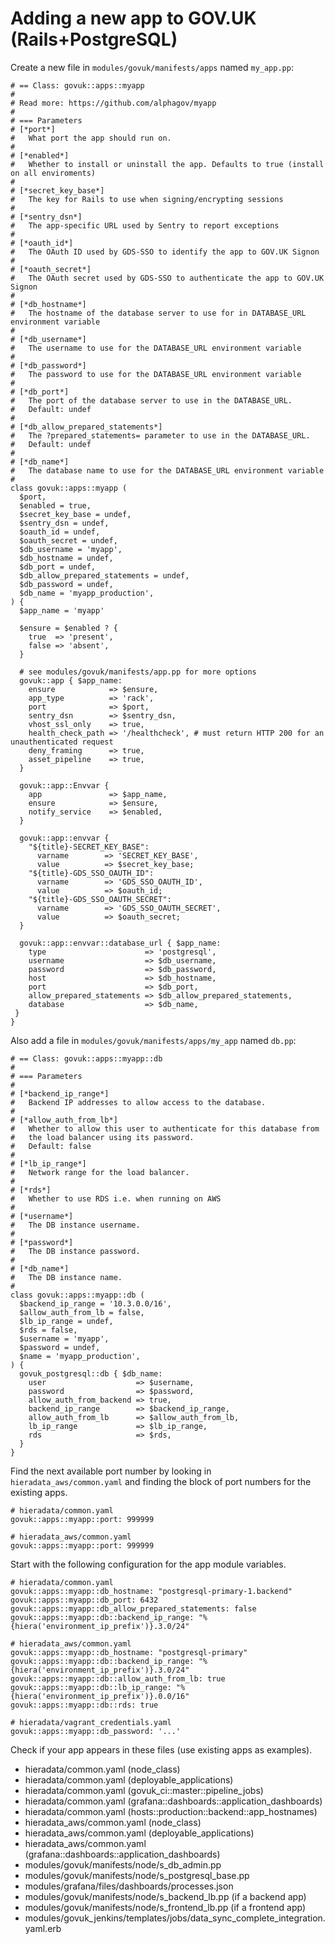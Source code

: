 [govuk-secrets]: https://github.com/alphagov/govuk-secrets

# Adding a new app to GOV.UK (Rails+PostgreSQL)

Create a new file in `modules/govuk/manifests/apps` named `my_app.pp`:

```
# == Class: govuk::apps::myapp
#
# Read more: https://github.com/alphagov/myapp
#
# === Parameters
# [*port*]
#   What port the app should run on.
#
# [*enabled*]
#   Whether to install or uninstall the app. Defaults to true (install on all enviroments)
#
# [*secret_key_base*]
#   The key for Rails to use when signing/encrypting sessions
#
# [*sentry_dsn*]
#   The app-specific URL used by Sentry to report exceptions
#
# [*oauth_id*]
#   The OAuth ID used by GDS-SSO to identify the app to GOV.UK Signon
#
# [*oauth_secret*]
#   The OAuth secret used by GDS-SSO to authenticate the app to GOV.UK Signon
#
# [*db_hostname*]
#   The hostname of the database server to use for in DATABASE_URL environment variable
#
# [*db_username*]
#   The username to use for the DATABASE_URL environment variable
#
# [*db_password*]
#   The password to use for the DATABASE_URL environment variable
#
# [*db_port*]
#   The port of the database server to use in the DATABASE_URL.
#   Default: undef
#
# [*db_allow_prepared_statements*]
#   The ?prepared_statements= parameter to use in the DATABASE_URL.
#   Default: undef
#
# [*db_name*]
#   The database name to use for the DATABASE_URL environment variable
#
class govuk::apps::myapp (
  $port,
  $enabled = true,
  $secret_key_base = undef,
  $sentry_dsn = undef,
  $oauth_id = undef,
  $oauth_secret = undef,
  $db_username = 'myapp',
  $db_hostname = undef,
  $db_port = undef,
  $db_allow_prepared_statements = undef,
  $db_password = undef,
  $db_name = 'myapp_production',
) {
  $app_name = 'myapp'

  $ensure = $enabled ? {
    true  => 'present',
    false => 'absent',
  }

  # see modules/govuk/manifests/app.pp for more options
  govuk::app { $app_name:
    ensure            => $ensure,
    app_type          => 'rack',
    port              => $port,
    sentry_dsn        => $sentry_dsn,
    vhost_ssl_only    => true,
    health_check_path => '/healthcheck', # must return HTTP 200 for an unauthenticated request
    deny_framing      => true,
    asset_pipeline    => true,
  }

  govuk::app::Envvar {
    app               => $app_name,
    ensure            => $ensure,
    notify_service    => $enabled,
  }

  govuk::app::envvar {
    "${title}-SECRET_KEY_BASE":
      varname        => 'SECRET_KEY_BASE',
      value          => $secret_key_base;
    "${title}-GDS_SSO_OAUTH_ID":
      varname        => 'GDS_SSO_OAUTH_ID',
      value          => $oauth_id;
    "${title}-GDS_SSO_OAUTH_SECRET":
      varname        => 'GDS_SSO_OAUTH_SECRET',
      value          => $oauth_secret;
  }

  govuk::app::envvar::database_url { $app_name:
    type                      => 'postgresql',
    username                  => $db_username,
    password                  => $db_password,
    host                      => $db_hostname,
    port                      => $db_port,
    allow_prepared_statements => $db_allow_prepared_statements,
    database                  => $db_name,
 }
}
```

Also add a file in `modules/govuk/manifests/apps/my_app` named `db.pp`:

```
# == Class: govuk::apps::myapp::db
#
# === Parameters
#
# [*backend_ip_range*]
#   Backend IP addresses to allow access to the database.
#
# [*allow_auth_from_lb*]
#   Whether to allow this user to authenticate for this database from
#   the load balancer using its password.
#   Default: false
#
# [*lb_ip_range*]
#   Network range for the load balancer.
#
# [*rds*]
#   Whether to use RDS i.e. when running on AWS
#
# [*username*]
#   The DB instance username.
#
# [*password*]
#   The DB instance password.
#
# [*db_name*]
#   The DB instance name.
#
class govuk::apps::myapp::db (
  $backend_ip_range = '10.3.0.0/16',
  $allow_auth_from_lb = false,
  $lb_ip_range = undef,
  $rds = false,
  $username = 'myapp',
  $password = undef,
  $name = 'myapp_production',
) {
  govuk_postgresql::db { $db_name:
    user                    => $username,
    password                => $password,
    allow_auth_from_backend => true,
    backend_ip_range        => $backend_ip_range,
    allow_auth_from_lb      => $allow_auth_from_lb,
    lb_ip_range             => $lb_ip_range,
    rds                     => $rds,
  }
}
```

Find the next available port number by looking in `hieradata_aws/common.yaml`
and finding the block of port numbers for the existing apps.

```
# hieradata/common.yaml
govuk::apps::myapp::port: 999999

# hieradata_aws/common.yaml
govuk::apps::myapp::port: 999999
```

Start with the following configuration for the app module variables.

```
# hieradata/common.yaml
govuk::apps::myapp::db_hostname: "postgresql-primary-1.backend"
govuk::apps::myapp::db_port: 6432
govuk::apps::myapp::db_allow_prepared_statements: false
govuk::apps::myapp::db::backend_ip_range: "%{hiera('environment_ip_prefix')}.3.0/24"

# hieradata_aws/common.yaml
govuk::apps::myapp::db_hostname: "postgresql-primary"
govuk::apps::myapp::db::backend_ip_range: "%{hiera('environment_ip_prefix')}.3.0/24"
govuk::apps::myapp::db::allow_auth_from_lb: true
govuk::apps::myapp::db::lb_ip_range: "%{hiera('environment_ip_prefix')}.0.0/16"
govuk::apps::myapp::db::rds: true

# hieradata/vagrant_credentials.yaml
govuk::apps::myapp::db_password: '...'
```

Check if your app appears in these files (use existing apps as examples).

  * hieradata/common.yaml (node_class)
  * hieradata/common.yaml (deployable_applications)
  * hieradata/common.yaml (govuk_ci::master::pipeline_jobs)
  * hieradata/common.yaml (grafana::dashboards::application_dashboards)
  * hieradata/common.yaml (hosts::production::backend::app_hostnames)
  * hieradata_aws/common.yaml (node_class)
  * hieradata_aws/common.yaml (deployable_applications)
  * hieradata_aws/common.yaml (grafana::dashboards::application_dashboards)
  * modules/govuk/manifests/node/s_db_admin.pp
  * modules/govuk/manifests/node/s_postgresql_base.pp
  * modules/grafana/files/dashboards/processes.json
  * modules/govuk/manifests/node/s_backend_lb.pp (if a backend app)
  * modules/govuk/manifests/node/s_frontend_lb.pp (if a frontend app)
  * modules/govuk_jenkins/templates/jobs/data_sync_complete_integration.yaml.erb
